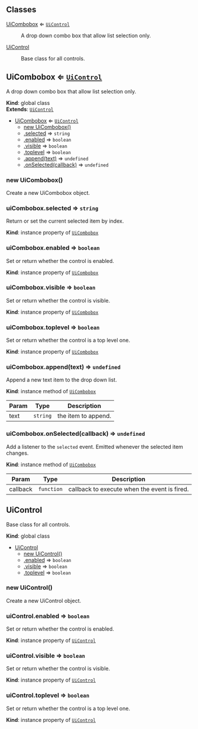 ## Classes

<dl>
<dt><a href="#UiCombobox">UiCombobox</a> ⇐ <code><a href="#UiControl">UiControl</a></code></dt>
<dd><p>A drop down combo box that allow list selection only.</p>
</dd>
<dt><a href="#UiControl">UiControl</a></dt>
<dd><p>Base class for all controls.</p>
</dd>
</dl>

<a name="UiCombobox"></a>

## UiCombobox ⇐ [<code>UiControl</code>](#UiControl)
A drop down combo box that allow list selection only.

**Kind**: global class  
**Extends**: [<code>UiControl</code>](#UiControl)  

* [UiCombobox](#UiCombobox) ⇐ [<code>UiControl</code>](#UiControl)
    * [new UiCombobox()](#new_UiCombobox_new)
    * [.selected](#UiCombobox+selected) ⇒ <code>string</code>
    * [.enabled](#UiControl+enabled) ⇒ <code>boolean</code>
    * [.visible](#UiControl+visible) ⇒ <code>boolean</code>
    * [.toplevel](#UiControl+toplevel) ⇒ <code>boolean</code>
    * [.append(text)](#UiCombobox+append) ⇒ <code>undefined</code>
    * [.onSelected(callback)](#UiCombobox+onSelected) ⇒ <code>undefined</code>

<a name="new_UiCombobox_new"></a>

### new UiCombobox()
Create a new UiCombobox object.

<a name="UiCombobox+selected"></a>

### uiCombobox.selected ⇒ <code>string</code>
Return or set the current selected item by index.

**Kind**: instance property of [<code>UiCombobox</code>](#UiCombobox)  
<a name="UiControl+enabled"></a>

### uiCombobox.enabled ⇒ <code>boolean</code>
Set or return whether the control is enabled.

**Kind**: instance property of [<code>UiCombobox</code>](#UiCombobox)  
<a name="UiControl+visible"></a>

### uiCombobox.visible ⇒ <code>boolean</code>
Set or return whether the control is visible.

**Kind**: instance property of [<code>UiCombobox</code>](#UiCombobox)  
<a name="UiControl+toplevel"></a>

### uiCombobox.toplevel ⇒ <code>boolean</code>
Set or return whether the control is a top level one.

**Kind**: instance property of [<code>UiCombobox</code>](#UiCombobox)  
<a name="UiCombobox+append"></a>

### uiCombobox.append(text) ⇒ <code>undefined</code>
Append a new text item to the drop down list.

**Kind**: instance method of [<code>UiCombobox</code>](#UiCombobox)  

| Param | Type | Description |
| --- | --- | --- |
| text | <code>string</code> | the item to append. |

<a name="UiCombobox+onSelected"></a>

### uiCombobox.onSelected(callback) ⇒ <code>undefined</code>
Add a listener to the `selected` event. Emitted whenever the selected
item changes.

**Kind**: instance method of [<code>UiCombobox</code>](#UiCombobox)  

| Param | Type | Description |
| --- | --- | --- |
| callback | <code>function</code> | callback to execute when the event is fired. |

<a name="UiControl"></a>

## UiControl
Base class for all controls.

**Kind**: global class  

* [UiControl](#UiControl)
    * [new UiControl()](#new_UiControl_new)
    * [.enabled](#UiControl+enabled) ⇒ <code>boolean</code>
    * [.visible](#UiControl+visible) ⇒ <code>boolean</code>
    * [.toplevel](#UiControl+toplevel) ⇒ <code>boolean</code>

<a name="new_UiControl_new"></a>

### new UiControl()
Create a new UiControl object.

<a name="UiControl+enabled"></a>

### uiControl.enabled ⇒ <code>boolean</code>
Set or return whether the control is enabled.

**Kind**: instance property of [<code>UiControl</code>](#UiControl)  
<a name="UiControl+visible"></a>

### uiControl.visible ⇒ <code>boolean</code>
Set or return whether the control is visible.

**Kind**: instance property of [<code>UiControl</code>](#UiControl)  
<a name="UiControl+toplevel"></a>

### uiControl.toplevel ⇒ <code>boolean</code>
Set or return whether the control is a top level one.

**Kind**: instance property of [<code>UiControl</code>](#UiControl)  
